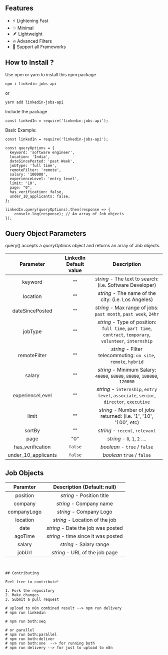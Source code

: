 

## Features

- ⚡ Lightening Fast
- ✨ Minimal
- 🪶 Lightweight
- 🔥 Advanced Filters
- 🤩 Support all Frameworks

## How to Install ?

Use npm or yarn to install this npm package

```
npm i linkedin-jobs-api
```

or

```
yarn add linkedin-jobs-api
```

Include the package

```
const linkedIn = require('linkedin-jobs-api');
```

Basic Example:

```
const linkedIn = require('linkedin-jobs-api');

const queryOptions = {
  keyword: 'software engineer',
  location: 'India',
  dateSincePosted: 'past Week',
  jobType: 'full time',
  remoteFilter: 'remote',
  salary: '100000',
  experienceLevel: 'entry level',
  limit: '10',
  page: "0",
  has_verification: false,
  under_10_applicants: false,
};

linkedIn.query(queryOptions).then(response => {
	console.log(response); // An array of Job objects
});
```

## Query Object Parameters

query() accepts a _queryOptions_ object and returns an array of _Job_ objects.

|    Parameter    | LinkedIn Default value |                                                Description                                                |
| :-------------: | :--------------------: | :-------------------------------------------------------------------------------------------------------: |
|     keyword     |           ""           |                         _string_ - The text to search: (i.e. Software Developer)                          |
|    location     |           ""           |                            _string_ - The name of the city: (i.e. Los Angeles)                            |
| dateSincePosted |           ""           |                      _string_ - Max range of jobs: `past month`, `past week`, `24hr`                      |
|     jobType     |           ""           | _string_ - Type of position: `full time`, `part time`, `contract`, `temporary`, `volunteer`, `internship` |
|  remoteFilter   |           ""           |                      _string_ - Filter telecommuting: `on site`, `remote`, `hybrid`                       |
|     salary      |           ""           |                 _string_ - Minimum Salary: `40000`, `60000`, `80000`, `100000`, `120000`                  |
| experienceLevel |           ""           |          _string_ - `internship`, `entry level`, `associate`, `senior`, `director`, `executive`           |
|      limit      |           ""           |                     _string_ - Number of jobs returned: (i.e. '1', '10', '100', etc)                      |
|     sortBy      |           ""           |                                      _string_ - `recent`, `relevant`                                      |
|     page      |           "0"           |                                      _string_ - `0`, `1`, `2` ....                                         |
|has_verification |         `false`        |                                     _boolean_ - `true` / `false`                                          |
| under_10_applicants | `false`            | _boolean_ `true` / `false`                                                                                |
## Job Objects

|  Paramter   |     Description (Default: null)     |
| :---------: | :---------------------------------: |
|  position   |      _string_ - Position title      |
|   company   |       _string_ - Company name       |
| companyLogo |       _string_ - Company Logo       |
|  location   |   _string_ - Location of the job    |
|    date     | _string_ - Date the job was posted  |
|   agoTime   | _string_ - time since it was posted |
|   salary    |       _string_ - Salary range       |
|   jobUrl    |   _string_ - URL of the job page    |


```


## Contributing

Feel free to contribute!

1. Fork the repository
2. Make changes
3. Submit a pull request

# upload to n8n combined result --> npm run delivery
# npm run linkedin

# npm run both:seq

# or parallel
# npm run both:parallel
# npm run both:deliver
# npm run both:one  --> for running both 
# npm run delivery --> for just to upload to n8n  
